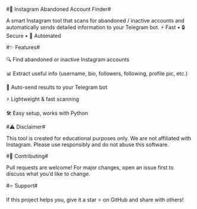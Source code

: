#🍷 Instagram Abandoned Account Finder#

A smart Instagram tool that scans for abandoned / inactive accounts and automatically sends detailed information to your Telegram bot.
⚡ Fast • 🔒 Secure • 🤖 Automated

#✨ Features#

🔍 Find abandoned or inactive Instagram accounts

📊 Extract useful info (username, bio, followers, following, profile pic, etc.)

🤖 Auto-send results to your Telegram bot

⚡ Lightweight & fast scanning

🛠 Easy setup, works with Python

#⚠️ Disclaimer#

This tool is created for educational purposes only.
We are not affiliated with Instagram. Please use responsibly and do not abuse this software.

#🤝 Contributing#

Pull requests are welcome! For major changes, open an issue first to discuss what you’d like to change.

#⭐ Support#

If this project helps you, give it a star ⭐ on GitHub and share with others!
